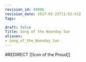 ```yaml
---
revision_id: 49806
revision_date: 2017-03-23T11:52:41Z
Tags:

draft: false
Title: Song of the Noonday Sun
aliases:
- Song_of_the_Noonday_Sun
---
```

#REDIRECT [[Icon of the Proud]]